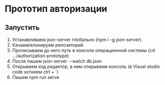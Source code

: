 # Прототип авторизации

## Запустить

1. Устанавливаем json-server глобально (npm i -g json-server)
2. Качаем/клонируем репозиторий 
3. Прописываем до него путь в консоли операционной системы (cd .../authorization-prototype) 
4. После пишем json-server --watch db.json
5. Открываем код редактор, в нем открываем консоль (в Visual studio code хоткеем ctrl + `)
6. Пишем npm run serve

